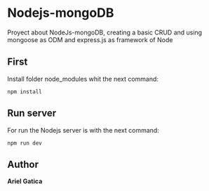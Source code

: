 # Nodejs-mongoDB
Proyect about NodeJs-mongoDB, creating a basic CRUD and using mongoose as ODM and express.js as framework of Node


## First
Install folder node_modules whit the next command:
```
npm install
```

## Run server
For run the Nodejs server is with the next command:
```
npm run dev
```
## Author
**Ariel Gatica**
